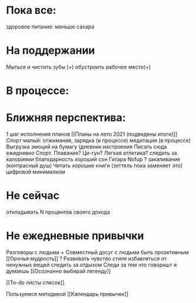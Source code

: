 # Пока все:
здоровое питание: меньше сахара



# На поддержании
Мыться и чистить зубы (+)
обустроить рабочее место(+)



# В процессе:



# Ближняя перспектива:
1 шаг исполнения планов [[Планы на лето 2021 (подведены итоги)]]
Спорт малый: отжимания, зарядка (в процессе)
медитация (в процессе)
Выгрузка эмоций на бумагу (дневник настроения
Писать сюда ежедневно
Спорт. Плавание? Ци-гун? Легкая атлетика?
следить за калориями
благодарность
хороший сон
Гитара
Nofup
? закаливание (контрасный душ)
Читать хорошие книги (зеттель пока заменяет это)
цифровой минимализм

# Не сейчас
откладывать N процентов своего дохода


# Не ежедневные привычки
Разговоры с людьми +
Совместный досуг с людьми
быть проактивным [[Орочья мудрость]]
? Развивать чувство стиля
избавляться от ненужных вещей
следить за отдыхом
Следи за тем что говоришт и думаешь [[Осознанно выбирай легенду]]



[[To-do листы список]]

Пользуемся методикой [[Календарь привычек]]
